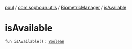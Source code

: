 [poul](../../index.md) / [com.sophoun.utils](../index.md) / [BiometricManager](index.md) / [isAvailable](./is-available.md)

# isAvailable

`fun isAvailable(): `[`Boolean`](https://kotlinlang.org/api/latest/jvm/stdlib/kotlin/-boolean/index.html)